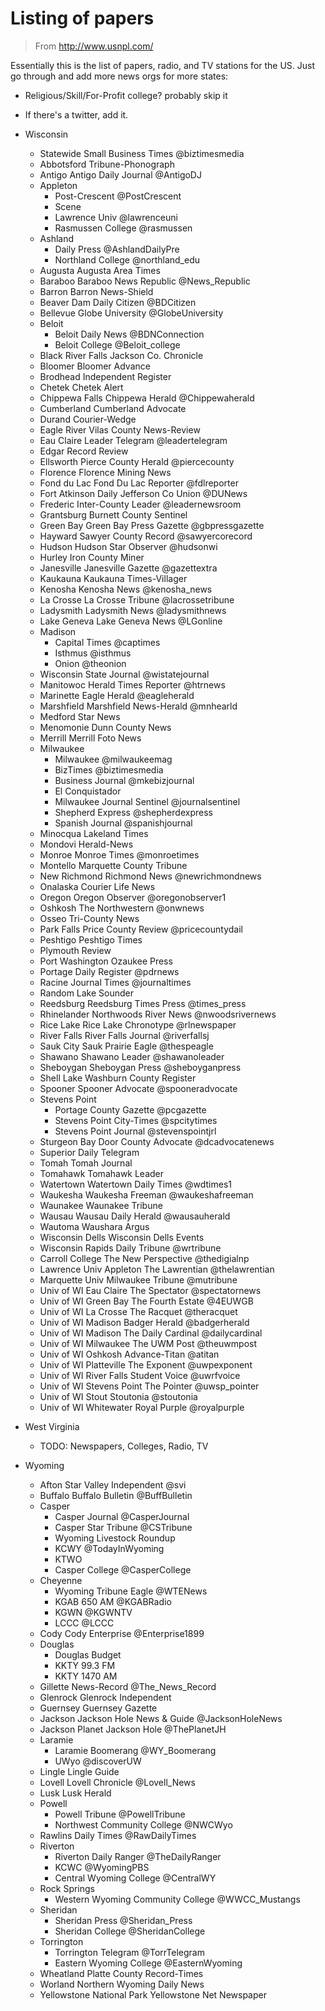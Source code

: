 # Listing of papers
> From http://www.usnpl.com/

Essentially this is the list of papers, radio, and TV stations for the US. Just
go through and add more news orgs for more states:

* Religious/Skill/For-Profit college? probably skip it
* If there's a twitter, add it.

* Wisconsin
  * Statewide Small Business Times @biztimesmedia
  * Abbotsford  Tribune-Phonograph
  * Antigo  Antigo Daily Journal @AntigoDJ
  * Appleton
    * Post-Crescent @PostCrescent
    * Scene
    * Lawrence Univ @lawrenceuni
    * Rasmussen College @rasmussen
  * Ashland
    * Daily Press @AshlandDailyPre
    * Northland College @northland_edu
  * Augusta  Augusta Area Times
  * Baraboo  Baraboo News Republic @News_Republic
  * Barron  Barron News-Shield
  * Beaver Dam  Daily Citizen @BDCitizen
  * Bellevue Globe University @GlobeUniversity
  * Beloit
    * Beloit Daily News @BDNConnection
    * Beloit College @Beloit_college
  * Black River Falls  Jackson Co. Chronicle
  * Bloomer  Bloomer Advance
  * Brodhead  Independent Register
  * Chetek  Chetek Alert
  * Chippewa Falls  Chippewa Herald @Chippewaherald
  * Cumberland  Cumberland Advocate
  * Durand  Courier-Wedge
  * Eagle River  Vilas County News-Review
  * Eau Claire  Leader Telegram @leadertelegram
  * Edgar  Record Review
  * Ellsworth  Pierce County Herald @piercecounty
  * Florence  Florence Mining News
  * Fond du Lac  Fond Du Lac Reporter @fdlreporter
  * Fort Atkinson  Daily Jefferson Co Union @DUNews
  * Frederic  Inter-County Leader @leadernewsroom
  * Grantsburg  Burnett County Sentinel
  * Green Bay  Green Bay Press Gazette @gbpressgazette
  * Hayward  Sawyer County Record @sawyercorecord
  * Hudson  Hudson Star Observer @hudsonwi
  * Hurley  Iron County Miner
  * Janesville  Janesville Gazette @gazettextra
  * Kaukauna  Kaukauna Times-Villager
  * Kenosha  Kenosha News @kenosha_news
  * La Crosse  La Crosse Tribune @lacrossetribune
  * Ladysmith  Ladysmith News @ladysmithnews
  * Lake Geneva  Lake Geneva News @LGonline
  * Madison
    * Capital Times @captimes
    * Isthmus @isthmus
    * Onion @theonion
  * Wisconsin State Journal @wistatejournal
  * Manitowoc  Herald Times Reporter @htrnews
  * Marinette  Eagle Herald @eagleherald
  * Marshfield  Marshfield News-Herald @mnhearld
  * Medford  Star News
  * Menomonie  Dunn County News
  * Merrill  Merrill Foto News
  * Milwaukee
    * Milwaukee @milwaukeemag
    * BizTimes @biztimesmedia
    * Business Journal @mkebizjournal
    * El Conquistador
    * Milwaukee Journal Sentinel @journalsentinel
    * Shepherd Express @shepherdexpress
    * Spanish Journal @spanishjournal
  * Minocqua  Lakeland Times
  * Mondovi  Herald-News
  * Monroe  Monroe Times @monroetimes
  * Montello  Marquette County Tribune
  * New Richmond  Richmond News @newrichmondnews
  * Onalaska  Courier Life News
  * Oregon  Oregon Observer @oregonobserver1
  * Oshkosh  The Northwestern @onwnews
  * Osseo  Tri-County News
  * Park Falls  Price County Review @pricecountydail
  * Peshtigo  Peshtigo Times
  * Plymouth  Review
  * Port Washington  Ozaukee Press
  * Portage  Daily Register @pdrnews
  * Racine  Journal Times @journaltimes
  * Random Lake  Sounder
  * Reedsburg  Reedsburg Times Press @times_press
  * Rhinelander  Northwoods River News @nwoodsrivernews
  * Rice Lake  Rice Lake Chronotype @rlnewspaper
  * River Falls  River Falls Journal @riverfallsj
  * Sauk City  Sauk Prairie Eagle @thespeagle
  * Shawano  Shawano Leader @shawanoleader
  * Sheboygan  Sheboygan Press @sheboyganpress
  * Shell Lake  Washburn County Register
  * Spooner  Spooner Advocate @spooneradvocate
  * Stevens Point
    * Portage County Gazette @pcgazette
    * Stevens Point City-Times @spcitytimes
    * Stevens Point Journal @stevenspointjrl
  * Sturgeon Bay  Door County Advocate @dcadvocatenews
  * Superior  Daily Telegram
  * Tomah  Tomah Journal
  * Tomahawk  Tomahawk Leader
  * Watertown  Watertown Daily Times @wdtimes1
  * Waukesha  Waukesha Freeman @waukeshafreeman
  * Waunakee  Waunakee Tribune
  * Wausau  Wausau Daily Herald @wausauherald
  * Wautoma  Waushara Argus
  * Wisconsin Dells  Wisconsin Dells Events
  * Wisconsin Rapids  Daily Tribune @wrtribune
  * Carroll College  The New Perspective @thedigialnp
  * Lawrence Univ Appleton  The Lawrentian @thelawrentian
  * Marquette Univ Milwaukee  Tribune @mutribune
  * Univ of WI Eau Claire  The Spectator @spectatornews
  * Univ of WI Green Bay  The Fourth Estate @4EUWGB
  * Univ of WI La Crosse  The Racquet @theracquet
  * Univ of WI Madison  Badger Herald @badgerherald
  * Univ of WI Madison  The Daily Cardinal @dailycardinal
  * Univ of WI Milwaukee  The UWM Post @theuwmpost
  * Univ of WI Oshkosh  Advance-Titan @atitan
  * Univ of WI Platteville  The Exponent @uwpexponent
  * Univ of WI River Falls  Student Voice @uwrfvoice
  * Univ of WI Stevens Point  The Pointer @uwsp_pointer
  * Univ of WI Stout  Stoutonia @stoutonia
  * Univ of WI Whitewater  Royal Purple @royalpurple
* West Virginia
  * TODO: Newspapers, Colleges, Radio, TV
* Wyoming
  * Afton  Star Valley Independent @svi
  * Buffalo  Buffalo Bulletin @BuffBulletin
  * Casper
    * Casper Journal @CasperJournal
    * Casper Star Tribune @CSTribune
    * Wyoming Livestock Roundup
    * KCWY @TodayInWyoming
    * KTWO
    * Casper College @CasperCollege
  * Cheyenne
    * Wyoming Tribune Eagle @WTENews
    * KGAB 650 AM @KGABRadio
    * KGWN @KGWNTV
    * LCCC @LCCC
  * Cody  Cody Enterprise @Enterprise1899
  * Douglas
    * Douglas Budget
    * KKTY 99.3 FM
    * KKTY 1470 AM
  * Gillette  News-Record @The_News_Record
  * Glenrock  Glenrock Independent
  * Guernsey  Guernsey Gazette
  * Jackson  Jackson Hole News & Guide @JacksonHoleNews
  * Jackson  Planet Jackson Hole @ThePlanetJH
  * Laramie
    * Laramie Boomerang @WY_Boomerang
    * UWyo @discoverUW
  * Lingle  Lingle Guide
  * Lovell  Lovell Chronicle @Lovell_News
  * Lusk  Lusk Herald
  * Powell
    * Powell Tribune @PowellTribune
    * Northwest Community College @NWCWyo
  * Rawlins  Daily Times @RawDailyTimes
  * Riverton
    * Riverton Daily Ranger @TheDailyRanger
    * KCWC @WyomingPBS
    * Central Wyoming College @CentralWY
  * Rock Springs
    * Western Wyoming Community College @WWCC_Mustangs
  * Sheridan
    * Sheridan Press @Sheridan_Press
    * Sheridan College @SheridanCollege
  * Torrington
    * Torrington Telegram @TorrTelegram
    * Eastern Wyoming College @EasternWyoming
  * Wheatland  Platte County Record-Times
  * Worland  Northern Wyoming Daily News
  * Yellowstone National Park  Yellowstone Net Newspaper
